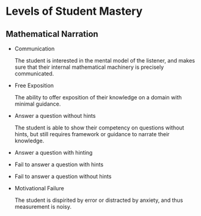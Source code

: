 # Levels of Student Mastery

## Mathematical Narration

* Communication

  The student is interested in the mental model of the listener, and makes sure
  that their internal mathematical machinery is precisely communicated.

* Free Exposition

  The ability to offer exposition of their knowledge on a domain with minimal
  guidance.

* Answer a question without hints

  The student is able to show their competency on questions without hints, but
  still requires framework or guidance to narrate their knowledge.

* Answer a question with hinting
* Fail to answer a question with hints
* Fail to answer a question without hints
* Motivational Failure

  The student is dispirited by error or distracted by anxiety, and thus 
  measurement is noisy.

## 
